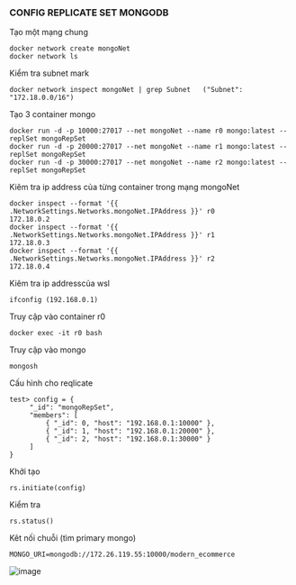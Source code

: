 ### CONFIG REPLICATE SET MONGODB
Tạo một mạng chung
```
docker network create mongoNet
docker network ls
```
Kiểm tra subnet mark
```
docker network inspect mongoNet | grep Subnet   ("Subnet": "172.18.0.0/16")
```
Tạo 3 container mongo
```
docker run -d -p 10000:27017 --net mongoNet --name r0 mongo:latest --replSet mongoRepSet
docker run -d -p 20000:27017 --net mongoNet --name r1 mongo:latest --replSet mongoRepSet
docker run -d -p 30000:27017 --net mongoNet --name r2 mongo:latest --replSet mongoRepSet
```
Kiêm tra ip address của từng container trong mạng mongoNet
```
docker inspect --format '{{ .NetworkSettings.Networks.mongoNet.IPAddress }}' r0
172.18.0.2
docker inspect --format '{{ .NetworkSettings.Networks.mongoNet.IPAddress }}' r1
172.18.0.3
docker inspect --format '{{ .NetworkSettings.Networks.mongoNet.IPAddress }}' r2
172.18.0.4
```
Kiêm tra ip addresscủa wsl
```
ifconfig (192.168.0.1)
```
Truy cập vào container r0 
```
docker exec -it r0 bash
```
Truy cập vào mongo
```
mongosh
```
Cấu hình cho reqlicate 
```
test> config = {
     "_id": "mongoRepSet",
     "members": [
         { "_id": 0, "host": "192.168.0.1:10000" },
         { "_id": 1, "host": "192.168.0.1:20000" },
         { "_id": 2, "host": "192.168.0.1:30000" }
     ]
}
```
Khởi tạo
```
rs.initiate(config)
```
Kiểm tra 
```
rs.status()
```
Kêt nối chuỗi (tìm primary mongo)
```
MONGO_URI=mongodb://172.26.119.55:10000/modern_ecommerce
```

![image](https://user-images.githubusercontent.com/59383987/226091245-194a02cb-5aea-4a12-a818-d819b375e80e.png)
